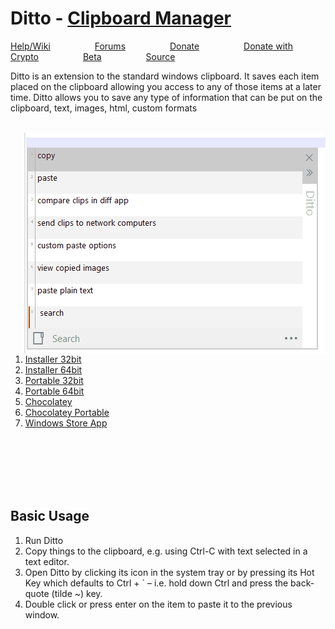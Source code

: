 # Ditto - [Clipboard Manager](https://github.com/sabrogden/Ditto/releases/download/3.23.124.0/DittoSetup_3_23_124_0.exe)

[Help/Wiki](https://github.com/sabrogden/Ditto/wiki)&nbsp; &nbsp; &nbsp; &nbsp; &nbsp;&nbsp; &nbsp; &nbsp; &nbsp; &nbsp;[Forums](https://github.com/sabrogden/Ditto/issues)&nbsp; &nbsp; &nbsp; &nbsp; &nbsp;&nbsp; &nbsp; &nbsp; &nbsp; &nbsp;[Donate](https://www.paypal.com/donate/?item_name=Donation+to+Ditto&cmd=_donations&business=sabrogden%40gmail.com&Z3JncnB0=)&nbsp; &nbsp; &nbsp; &nbsp; &nbsp;&nbsp; &nbsp; &nbsp; &nbsp; &nbsp;[Donate with Crypto](https://commerce.coinbase.com/checkout/f3b7a516-5733-4c96-b1a7-f7602422984a)&nbsp; &nbsp; &nbsp; &nbsp; &nbsp;&nbsp; &nbsp; &nbsp; &nbsp; &nbsp;[Beta](https://ditto-cp.sourceforge.io/beta/)&nbsp; &nbsp; &nbsp; &nbsp; &nbsp;&nbsp; &nbsp; &nbsp; &nbsp; &nbsp;[Source](https://github.com/sabrogden/Ditto)

Ditto is an extension to the standard windows clipboard. It saves each item placed on the clipboard allowing you access to any of those items at a later time. Ditto allows you to save any type of information that can be put on the clipboard, text, images, html, custom formats

<br>  

<img align="right" src="ditto.gif">

1. [Installer 32bit](https://github.com/sabrogden/Ditto/releases/download/3.23.124.0/DittoSetup_3_23_124_0.exe)
2. [Installer 64bit](https://github.com/sabrogden/Ditto/releases/download/3.23.124.0/DittoSetup_64bit_3_23_124_0.exe)
3. [Portable 32bit](https://github.com/sabrogden/Ditto/releases/download/3.23.124.0/DittoPortable_3_23_124_0.zip)
4. [Portable 64bit](https://github.com/sabrogden/Ditto/releases/download/3.23.124.0/DittoPortable_64bit_3_23_124_0.zip)
5. [Chocolatey](https://chocolatey.org/packages/ditto/3.23.124.0)
6. [Chocolatey Portable](https://chocolatey.org/packages/ditto.portable/3.23.124.0)
7. [Windows Store App](https://www.microsoft.com/en-us/store/p/ditto-cp/9nblggh3zbjq)  

<br>
<br>
<br>
<br>
<br>

## Basic Usage

1. Run Ditto
2. Copy things to the clipboard, e.g. using Ctrl-C with text selected in a text editor.
3. Open Ditto by clicking its icon in the system tray or by pressing its Hot Key which defaults to Ctrl + ` – i.e. hold down Ctrl and press the back-quote (tilde ~) key.
4. Double click or press enter on the item to paste it to the previous window.

